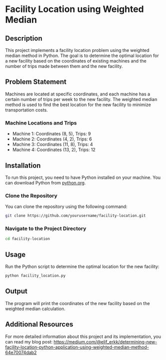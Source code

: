 
# Facility Location using Weighted Median

## Description

This project implements a facility location problem using the weighted median method in Python. The goal is to determine the optimal location for a new facility based on the coordinates of existing machines and the number of trips made between them and the new facility.

## Problem Statement

Machines are located at specific coordinates, and each machine has a certain number of trips per week to the new facility. The weighted median method is used to find the best location for the new facility to minimize transportation costs.

### Machine Locations and Trips

- Machine 1: Coordinates (8, 5), Trips: 9
- Machine 2: Coordinates (4, 2), Trips: 6
- Machine 3: Coordinates (11, 8), Trips: 4
- Machine 4: Coordinates (13, 2), Trips: 12

## Installation

To run this project, you need to have Python installed on your machine. You can download Python from [python.org](https://www.python.org/downloads/).

### Clone the Repository


You can clone the repository using the following command:

```bash
git clone https://github.com/yourusername/facility-location.git
```

### Navigate to the Project Directory

```bash
cd facility-location
```

## Usage

Run the Python script to determine the optimal location for the new facility:

```bash
python facility_location.py
```

## Output

The program will print the coordinates of the new facility based on the weighted median calculation.


## Additional Resources

For more detailed information about this project and its implementation, you can read my blog post:
https://medium.com/@elif_erkk/determining-new-facility-location-python-application-using-weighted-median-method-64e70074dab2


